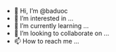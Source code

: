 - 👋 Hi, I’m @baduoc
- 👀 I’m interested in ...
- 🌱 I’m currently learning ...
- 💞️ I’m looking to collaborate on ...
- 📫 How to reach me ...

<!---
baduoc/baduoc is a ✨ special ✨ repository because its `README.md` (this file) appears on your GitHub profile.
You can click the Preview link to take a look at your changes.
--->
